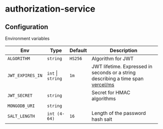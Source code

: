 # authorization-service

## Configuration

Environment variables

Env|Type|Default|Description
-|-|-|-
`ALGORITHM`|`string`|`HS256`|Algorithm for JWT
`JWT_EXPIRES_IN`|`int` \| `string`|`1m`|JWT lifetime. Expressed in seconds or a string describing a time span [vercel/ms](https://github.com/vercel/ms)
`JWT_SECRET`|`string`||Secret for HMAC algorithms
`MONGODB_URI`|`string`||
`SALT_LENGTH`|`int (4-64)`|`16`|Length of the password hash salt
